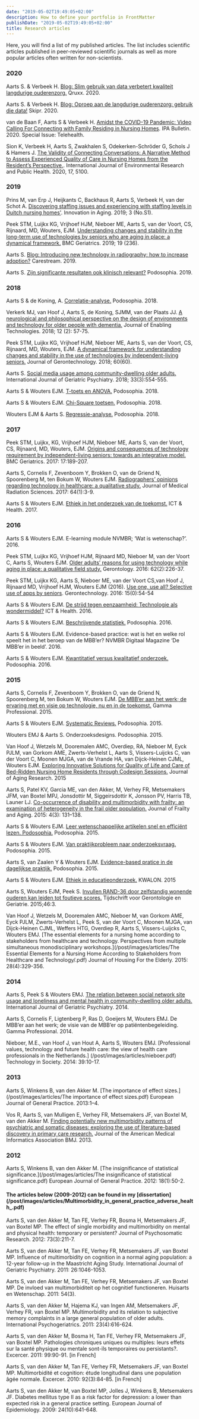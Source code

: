 ```yaml
---
date: "2019-05-02T19:49:05+02:00"
description: How to define your portfolio in FrontMatter
publishDate: "2019-05-02T19:49:05+02:00"
title: Research articles
---
```


Here, you will find a list of my published articles. The list includes scientific articles published in peer-reviewed scientific journals as well as more popular articles often written for non-scientists.


<!--more-->
### 2020

Aarts S. & Verbeek H. [Blog: Slim gebruik van data verbetert kwaliteit langdurige ouderenzorg.](https://www.qruxx.com/slim-gebruik-van-data-verbetert-kwaliteit-van-zorg/) Qruxx. 2020.

Aarts S. & Verbeek H. [Blog: Oproep aan de langdurige ouderenzorg: gebruik die data!](https://www.skipr.nl/blog/oproep-aan-de-langdurige-ouderenzorg-gebruik-die-data/) Skipr. 2020.

van de Baan F, Aarts S & Verbeek H. [Amidst the COVID-19 Pandemic: Video Calling For Connecting with Family Residing in Nursing Homes](https://www.researchgate.net/publication/343851300_Amidst_the_COVID-19_Pandemic_Video_Calling_For_Connecting_with_Family_Residing_in_Nursing_Homes). IPA Bulletin. 2020. Special Issue: Telehealth.

Sion K, Verbeek H, Aarts S, Zwakhalen S, Odekerken-Schröder G, Schols J & Hamers J. [The Validity of Connecting Conversations: A Narrative Method to Assess Experienced Quality of Care in Nursing Homes from the Resident’s Perspective.](https://www.researchgate.net/publication/342986833_The_Validity_of_Connecting_Conversations_A_Narrative_Method_to_Assess_Experienced_Quality_of_Care_in_Nursing_Homes_from_the_Resident's_Perspective). International Journal of Environmental Research and Public Health. 2020, 17, 5100.


### 2019

Prins M, van Erp J, Heijkants C, Backhaus R, Aarts S, Verbeek H, van der Schot A. [Discovering staffing issues and experiencing with staffing levels in Duitch nursing homes'](https://www.researchgate.net/publication/337178642_DISCOVERING_STAFFING_ISSUES_AND_EXPERIMENTING_WITH_STAFFING_LEVELS_IN_DUTCH_NURSING_HOMES). Innovation in Aging. 2019; 3 (No.S1).

Peek STM, Luijkx KG, Vrijhoef HJM, Nieboer ME, Aarts S, van der Voort, CS, Rijnaard, MD, Wouters, EJM. [Understanding changes and stability in the long-term use of technologies by seniors who are aging in place: a dynamical framework.](<https://bmcgeriatr.biomedcentral.com/articles/10.1186/s12877-019-1241-9>) BMC Geriatrics. 2019; 19 (236).

Aarts S. [Blog: Introducing new technology in radiography: how to increase adoption?](<https://www.carestream.com/blog/2019/04/15/increasing-adoption-of-technology-in-radiography/>) Carestream. 2019.

Aarts S. [Zijn significante resultaten ook klinisch relevant?](/post/images/articles/Aarts2019_Article_ZijnStatistischSignificanteRes.pdf) Podosophia. 2019.

### 2018
Aarts S & de Koning, A. [Correlatie-analyse.](/post/images/articles/Aarts-Koning2018_Article_Correlatie.pdf) Podosophia. 2018.

Verkerk MJ, van Hoof J, Aarts S, de Koning, SJMM, van der Plaats JJ. [A neurological and philosophical perspective on the design of environments and technology for older people with dementia.](/post/images/articles/JET-11-2017-0043.pdf) Journal of Enabling Technologies. 2018; 12 (2): 57-75.

Peek STM, Luijkx KG, Vrijhoef HJM, Nieboer ME, Aarts S, van der Voort, CS, Rijnaard, MD, Wouters, EJM. [A dynamical framework for understanding changes and stability in the use of technologies by independent-living seniors.](/post/images/articles/505b5b921e94426abf753fd10332c501.pdf) Journal of Gerontechnology. 2018; 60(60).

Aarts S. [Social media usage among community-dwelling older adults.](/post/images/articles/AS7352359479173191552305318417_content_1.pdf) International Journal of Geriatric Psychiatry. 2018; 33(3):554-555.

Aarts S & Wouters EJM. [T-toets en ANOVA.](/post/images/articles/Aarts-Wouters2018_Article_DeT-toetsEnDeAnalysisOfVarianc.pdf) Podosophia. 2018.

Aarts S & Wouters EJM. [Chi-Square toetsen.](/post/images/articles/Aarts-Wouters2017_Article_DeChi-squaretoets.pdf) Podosophia. 2018.

Wouters EJM & Aarts S. [Regressie-analyse.](/post/images/article/Wouters-Aarts2018_Article_Regressie-analyse.pdf) Podosophia. 2018.

### 2017
Peek STM, Luijkx, KG, Vrijhoef HJM, Nieboer ME, Aarts S, van der Voort, CS, Rijnaard, MD, Wouters, EJM. [Origins and consequences of technology requirement by independent-living seniors: towards an integrative model.](/post/images/articles/Peektechnology.pdf) BMC Geriatrics. 2017: 17:189-207.

Aarts S, Cornelis F, Zevenboom Y, Brokken O, van de Griend N, Spoorenberg M, ten Bokum W, Wouters EJM. [Radiographers’ opinions regarding technology in healthcare: a qualitative study.](/post/images/articles/The_opinions_of_radiographers_nuclear_medicine_tec.pdf) Journal of Medical Radiation Sciences. 2017: 64(1):3-9.

Aarts S & Wouters EJM. [Ethiek in het onderzoek van de toekomst.](<https://www.icthealth.nl/online-magazine/ethiek-in-het-onderzoek-van-de-toekomst/>) ICT & Health. 2017.

### 2016
Aarts S & Wouters EJM. E-learning module NVMBR; ‘Wat is wetenschap?’. 2016.

Peek STM, Luijkx KG, Vrijhoef HJM, Rijnaard MD, Nieboer M, van der Voort C, Aarts S, Wouters EJM. [Older adults’ reasons for using technology while aging in place: a qualitative field study.](/post/images/articles/Peeketal.-2015-OlderAdultsReasonsforUsingTechnologywhileAginginPlace-2.pdf) Gerontology. 2016: 62(2):226-37.

Peek STM, Luijkx KG, Aarts S, Nieboer ME, van der Voort CS,van Hoof J, Rijnaard MD, Vrijhoef HJM, Wouters EJM (2016). [Use one, use all? Selective use of apps by seniors](<https://journal.gerontechnology.org/currentIssueContent.aspx?aid=2345>). Gerontechnology. 2016: 15(0):54-54

Aarts S & Wouters EJM. [De strijd tegen eenzaamheid: Technologie als wondermiddel?](<https://www.icthealth.nl/nieuws/de-strijd-tegen-eenzaamheid-technologie-als-wondermiddel/>) ICT & Health. 2016.

Aarts S & Wouters EJM. [Beschrijvende statistiek.](/post/images/articles/Wouters-Aarts2016_Article_BeschrijvendeStatistiek.pdf) Podosophia. 2016.

Aarts S & Wouters EJM. Evidence-based practice: wat is het en welke rol speelt het in het beroep van de MBB’er? NVMBR Digitaal Magazine ‘De MBB’er in beeld’. 2016.

Aarts S & Wouters EJM. [Kwantitatief versus kwalitatief onderzoek.](/post/images/articles/Wouters-Aarts2016_Article_KwantitatiefVersusKwalitatiefO.pdf) Podosophia. 2016.

### 2015
Aarts S, Cornelis F, Zevenboom Y, Brokken O, van de Griend N, Spoorenberg M, ten Bokum W, Wouters EJM. [De MBB’er aan het werk; de ervaring met en visie op technologie, nu en in de toekomst.](<https://www.researchgate.net/publication/272822744_De_MBB'er_aan_het_werk_de_ervaringen_en_visie_van_de_MBB'er_op_patientenbegeleiding>) Gamma Professional. 2015.

Aarts S & Wouters EJM. [Systematic Reviews.](/post/images/articles/Wouters-Aarts2016_Article_SystematicReviews.pdf) Podosophia. 2015.

Wouters EMJ & Aarts S. Onderzoeksdesigns. Podosophia. 2015.

Van Hoof J, Wetzels M, Dooremalen AMC, Overdiep, RA, Nieboer M, Eyck PJLM, van Gorkom AME, Zwerts-Verhelst L, Aarts S, Vissers-Luijcks C, van der Voort C, Moonen MJGA, van de Vrande HA, van Dijck-Heinen CJML, Wouters EJM. [Exploring Innovative Solutions for Quality of Life and Care of Bed-Ridden Nursing Home Residents through Codesign Sessions.](/post/images/articles/JAR2015-185054.pdf) Journal of Aging Research. 2015

Aarts S, Patel KV, Garcia ME, van den Akker, M, Verhey FR, Metsemakers JFM, van Boxtel MPJ, Jonsdottir M, Siggeirsdottir K, Jonsson PV, Harris TB, Launer LJ. [Co-occurrence of disability and multimorbidity with frailty: an examination of heterogeneity in the frail older population.](/post/images/articles/frailty.pdf) Journal of Frailty and Aging. 2015: 4(3): 131–138.

Aarts S & Wouters EJM. [Leer wetenschappelijke artikelen snel en efficiënt lezen. Podosophia.](/post/images/articles/Aarts-Wouters2015_Article_LeerWetenschappelijkeArtikelen.pdf) Podosophia. 2015.

Aarts S & Wouters EJM. [Van praktijkprobleem naar onderzoeksvraag.](/post/images/articles/Aarts-Wouters2015_Article_VanPraktijkprobleemNaarOnderzo.pdf) Podosophia. 2015.

Aarts S, van Zaalen Y & Wouters EJM. [Evidence-based pratice in de dagelijkse praktijk.](/post/images/articles/Aarts2015_Article_Evidence-basedPracticeInDeDage.pdf) Podosophia. 2015.

Aarts S & Wouters EJM. [Ethiek in educatieonderzoek.](/post/images/articles/Ethiekkwal.pdf) KWALON. 2015

Aarts S, Wouters EJM, Peek S. [Invullen RAND-36 door zelfstandig wonende ouderen kan leiden tot foutieve scores.](/post/images/articles/Aarts2015_Article_GebruikVanDeRAND-36BijZelfstan.pdf) Tijdschrift voor Gerontologie en Geriatrie. 2015;46:3.

Van Hoof J, Wetzels M, Dooremalen AMC, Nieboer M, van Gorkom AME, Eyck PJLM, Zwerts-Verhelst L, Peek S, van der Voort C, Moonen MJGA, van Dijck-Heinen CJML, Weffers HTG, Overdiep R, Aarts S, Vissers-Luijcks C, Wouters EMJ. [The essential elements for a nursing home according to stakeholders from healthcare and technology. Perspectives from multiple simultaneous monodisciplinary workshops.](/post/images/articles/The Essential Elements for a Nursing Home According to Stakeholders from Healthcare and Technology/.pdf) Journal of Housing For the Elderly. 2015: 28(4):329-356.

### 2014
Aarts S, Peek S & Wouters EMJ. [The relation between social network site usage and loneliness and mental health in community-dwelling older adults.](/post/images/articles/GPS4241.pdf) International Journal of Geriatric Psychiatry. 2014.

Aarts S, Cornelis F, Ligtenberg P, Ras D, Goeijers M, Wouters EMJ. De MBB’er aan het werk; de visie van de MBB’er op patiëntenbegeleiding. Gamma Professional. 2014.

Nieboer, M.E., van Hoof J, van Hout A, Aarts S, Wouters EMJ. [Professional values, technology and future health care: the view of health care professionals in the Netherlands.] (/post/images/articles/nieboer.pdf) Technology in Society. 2014: 39:10-17.

### 2013
Aarts S, Winkens B, van den Akker M. [The importance of effect sizes.](/post/images/articles/The importance of effect sizes.pdf) European Journal of General Practice. 2013:1–4.

Vos R, Aarts S, van Mulligen E, Verhey FR, Metsemakers JF, van Boxtel M, van den Akker M. [Finding potentially new multimorbidity patterns of psychiatric and somatic diseases: exploring the use of literature-based discovery in primary care research.](/post/images/articles/Finding_potentially_new_multimorbidity_patterns_of-2.pdf) Journal of the American Medical Informatics Association BMJ. 2013.

### 2012
Aarts S, Winkens B, van den Akker M. [The insignificance of statistical significance.](/post/images/articles/The insignificance of statistical significance.pdf) European Journal of General Practice. 2012: 18(1):50-2.

#### The articles below (2009-2012) can be found in my [dissertation] (/post/images/articles/Multimorbidity_in_general_practice_adverse_health_.pdf)

Aarts S, van den Akker M, Tan FE, Verhey FR, Bosma H, Metsemakers JF, van Boxtel MP. The effect of single morbidity and multimorbidity on mental and physical health: temporary or persistent? Journal of Psychosomatic Research. 2012: 73(3):211-7.

Aarts S, van den Akker M, Tan FE, Verhey FR, Metsemakers JF, van Boxtel MP. Influence of multimorbidity on cognition in a normal aging population: a 12-year follow-up in the Maastricht Aging Study. International Journal of Geriatric Psychiatry. 2011: 26:1046-1053.

Aarts S, van den Akker M, Tan FE, Verhey FR, Metsemakers JF, van Boxtel MP. De invloed van multimorbiditeit op het cognitief functioneren. Huisarts en Wetenschap. 2011: 54(3).

Aarts S, van den Akker M, Hajema KJ, van Ingen AM, Metsemakers JF, Verhey FR, van Boxtel MP. Multimorbidity and its relation to subjective memory complaints in a large general population of older adults. International Psychogeriatrics. 2011: 23(4):616-624.

Aarts S, van den Akker M, Bosma H, Tan FE, Verhey FR, Metsemakers JF, van Boxtel MP. Pathologies chroniques uniques ou multiples: leurs effets sur la santé physique ou mentale sont-ils temporaires ou persistants?. Excercer. 2011: 99:90-91. [in French]

Aarts S, van den Akker M, Tan FE, Verhey FR, Metsemakers JF, van Boxtel MP. Multimorbidité et cognition: étude longitudinal dans une population âgée normale. Excercer. 2010: 92(3):84-85. [in French]

Aarts S, van den Akker M, van Boxtel MP, Jolles J, Winkens B, Metsemakers JF. Diabetes mellitus type II as a risk factor for depression: a lower than expected risk in a general practice setting. European Journal of Epidemiology. 2009: 24(10):641-648.

